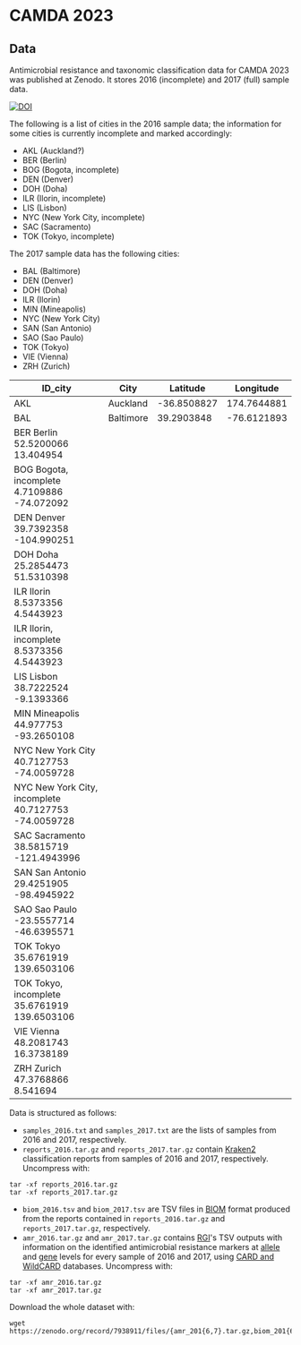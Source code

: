 # CAMDA 2023

## Data

Antimicrobial resistance and taxonomic classification data for CAMDA 2023 was
published at Zenodo. It stores 2016 (incomplete) and 2017
(full) sample data.

[![DOI](https://zenodo.org/badge/DOI/10.5281/zenodo.7938911.svg)](https://doi.org/10.5281/zenodo.7938911)

The following is a list of cities in the 2016 sample data; the information for
some cities is currently incomplete and marked accordingly:

- AKL (Auckland?)
- BER (Berlin)
- BOG (Bogota, incomplete)
- DEN (Denver)
- DOH (Doha)
- ILR (Ilorin, incomplete)
- LIS (Lisbon)
- NYC (New York City, incomplete)
- SAC (Sacramento)
- TOK (Tokyo, incomplete)

The 2017 sample data has the following cities:

- BAL (Baltimore)
- DEN (Denver)
- DOH (Doha)
- ILR (Ilorin)
- MIN (Mineapolis)
- NYC (New York City)
- SAN (San Antonio)
- SAO (Sao Paulo)
- TOK (Tokyo)
- VIE (Vienna)
- ZRH (Zurich)

|ID_city	|City	|Latitude	|Longitude|  
|---------|-----|---------|---------|
|AKL	|Auckland	|-36.8508827	|174.7644881|    
|BAL	|Baltimore	|39.2903848|	-76.6121893  |  
BER	Berlin	52.5200066	13.404954  |  
BOG	Bogota, incomplete	4.7109886	-74.072092|  
DEN	Denver	39.7392358	-104.990251|  
DOH	Doha	25.2854473	51.5310398|  
ILR	Ilorin	8.5373356	4.5443923|  
ILR	Ilorin, incomplete	8.5373356	4.5443923|  
LIS	Lisbon	38.7222524	-9.1393366|  
MIN	Mineapolis	44.977753	-93.2650108|  
NYC	New York City	40.7127753	-74.0059728|  
NYC	New York City, incomplete	40.7127753	-74.0059728|  
SAC	Sacramento	38.5815719	-121.4943996|  
SAN	San Antonio	29.4251905	-98.4945922|  
SAO	Sao Paulo	-23.5557714	-46.6395571|  
TOK	Tokyo	35.6761919	139.6503106|  
TOK	Tokyo, incomplete	35.6761919	139.6503106|  
VIE	Vienna	48.2081743	16.3738189|  
ZRH	Zurich	47.3768866	8.541694|  
  
Data is structured as follows:

- `samples_2016.txt` and `samples_2017.txt` are the lists of samples from 2016 and
2017, respectively.
- `reports_2016.tar.gz` and `reports_2017.tar.gz` contain
[Kraken2](https://ccb.jhu.edu/software/kraken2/) classification reports from samples
of 2016 and 2017, respectively. Uncompress with:

```shell
tar -xf reports_2016.tar.gz
tar -xf reports_2017.tar.gz
```

- `biom_2016.tsv` and `biom_2017.tsv` are TSV files in [BIOM](https://biom-format.org/)
format produced from the reports contained in `reports_2016.tar.gz` and `reports_2017.tar.gz`,
respectively.
- `amr_2016.tar.gz` and `amr_2017.tar.gz` contains [RGI](https://github.com/arpcard/rgi)'s
TSV outputs with information on the identified antimicrobial resistance markers at
[allele](https://github.com/arpcard/rgi#rgi-bwt-read-mapping-results-at-allele-level)
and [gene](https://github.com/arpcard/rgi#rgi-bwt-read-mapping-results-at-gene-level)
levels for every sample of 2016 and 2017, using [CARD and WildCARD](https://card.mcmaster.ca/)
databases. Uncompress with:

```shell
tar -xf amr_2016.tar.gz
tar -xf amr_2017.tar.gz
```

Download the whole dataset with:

```shell
wget https://zenodo.org/record/7938911/files/{amr_201{6,7}.tar.gz,biom_201{6,7}.tsv,reports_201{6,7}.tar.gz,samples_201{6,7}.txt}
```
